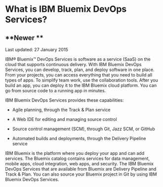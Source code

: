 # What is IBM Bluemix DevOps Services?

## **Newer **


Last updated: 27 January 2015

IBM&reg; Bluemix&trade; DevOps Services is software as a service (SaaS) on the cloud that supports continuous delivery. With IBM Bluemix DevOps Services, you can develop, track, plan, and deploy software in one place.
From your projects, you can access everything that you need to build all types of apps. To simplify team work, use the collaboration tools. After you build an app, you can deploy it to the IBM Bluemix cloud platform. You can go from source code to a running app in minutes. 

IBM Bluemix DevOps Services provides these capabilities:

* Agile planning, through the Track & Plan service 
<!-- <image of quick planner>  -->

* A Web IDE for editing and managing source control 
<!-- <image of web ide>  -->

* Source control management (SCM), through Git, Jazz SCM, or GitHub 
<!--<image of git? Command line> -->

* Automated builds and deployments, through the Delivery Pipeline service 
<!--<image of build and deploy page>  -->

IBM Bluemix is the platform where you deploy your app and can add services. The Bluemix catalog contains services for data management, mobile apps, cloud integration, web apps, and security.  The IBM Bluemix DevOps Services that are available from Bluemix are Delivery Pipeline and Track & Plan.  You can also source your Bluemix project in Git by using IBM Bluemix DevOps Services.
